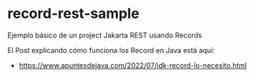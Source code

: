# record-rest-sample
Ejemplo básico de un project Jakarta REST usando Records

El Post explicando cómo funciona los Record en Java está aquí:
- https://www.apuntesdejava.com/2022/07/jdk-record-lo-necesito.html
